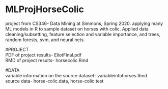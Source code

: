 # MLProjHorseColic
project from CS346- Data Mining at Simmons, Spring 2020. applying many ML models in R to sample dataset on horses with colic. Applied data cleaning/subsetting, feature selection and variable importance, and trees, random forests, svm, and neural nets.

#PROJECT\
PDF of project results- EliotFinal.pdf\
RMD of project results- horsecolic.Rmd

#DATA\
variable information on the source dataset- variableinfohorses.Rmd\
source data- horse-colic.data, horse-colic.test
